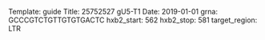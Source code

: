 Template: guide
Title: 25752527 gU5-T1
Date: 2019-01-01
grna: GCCCGTCTGTTGTGTGACTC
hxb2_start: 562
hxb2_stop: 581
target_region: LTR
